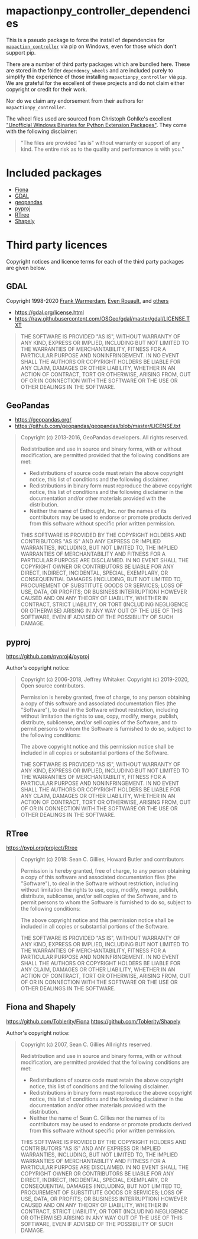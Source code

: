 # mapactionpy_controller_dependencies
 This is a pseudo package to force the install of dependencies for [`mapaction_controller`](https://github.com/mapaction/mapactionpy_controller) via pip on Windows, even for those which don't support pip.

There are a number of third party packages which are bundled here. These are stored in the
folder `dependency_wheels` and are included purely to simplify the experience of those installing `mapactionpy_controller` via `pip`. We are grateful for the excellent of these projects and do not claim either copyright or credit for their work. 

Nor do we claim any endorsement from their authors for `mapactionpy_controller`.

The wheel files used are sourced from Christoph Gohlke's excellent ["Unofficial Windows Binaries for Python Extension Packages"](https://www.lfd.uci.edu/~gohlke/pythonlibs/). They come with the following disclaimer:
> "The files are provided "as is" without warranty or support of any kind. The entire risk as to the quality and performance is with you."

Included packages
=====

* [Fiona](https://github.com/Toblerity/Fiona)
* [GDAL](https://gdal.org/)
* [geopandas](https://pypi.org/project/geopandas/)
* [pyproj](https://github.com/pyproj4/pyproj)
* [RTree](https://pypi.org/project/Rtree/)
* [Shapely](https://github.com/Toblerity/Shapely)

Third party licences
=====
Copyright notices and licence terms for each of the third party packages are given below.

GDAL
----
Copyright 1998-2020 [Frank Warmerdam](https://github.com/warmerdam), [Even Rouault](https://github.com/rouault), and [others](https://github.com/OSGeo/gdal/graphs/contributors)

* https://gdal.org/license.html
* https://raw.githubusercontent.com/OSGeo/gdal/master/gdal/LICENSE.TXT

> THE SOFTWARE IS PROVIDED "AS IS", WITHOUT WARRANTY OF ANY KIND, EXPRESS OR IMPLIED, INCLUDING BUT NOT LIMITED TO THE WARRANTIES OF MERCHANTABILITY, FITNESS FOR A PARTICULAR PURPOSE AND NONINFRINGEMENT. IN NO EVENT SHALL THE AUTHORS OR COPYRIGHT HOLDERS BE LIABLE FOR ANY CLAIM, DAMAGES OR OTHER LIABILITY, WHETHER IN AN ACTION OF CONTRACT, TORT OR OTHERWISE, ARISING FROM, OUT OF OR IN CONNECTION WITH THE SOFTWARE OR THE USE OR OTHER DEALINGS IN THE SOFTWARE.

GeoPandas
----

* https://geopandas.org/
* https://github.com/geopandas/geopandas/blob/master/LICENSE.txt
  
> Copyright (c) 2013-2016, GeoPandas developers.
> All rights reserved.
> 
> Redistribution and use in source and binary forms, with or without
> modification, are permitted provided that the following conditions are met:
> 
> * Redistributions of source code must retain the above copyright notice, this
>   list of conditions and the following disclaimer.
> * Redistributions in binary form must reproduce the above copyright notice,
>   this list of conditions and the following disclaimer in the documentation
>   and/or other materials provided with the distribution.
> * Neither the name of Enthought, Inc. nor the names of its contributors may
>   be used to endorse or promote products derived from this software without
>   specific prior written permission.
> 
> THIS SOFTWARE IS PROVIDED BY THE COPYRIGHT HOLDERS AND CONTRIBUTORS "AS IS" AND
> ANY EXPRESS OR IMPLIED WARRANTIES, INCLUDING, BUT NOT LIMITED TO, THE IMPLIED
> WARRANTIES OF MERCHANTABILITY AND FITNESS FOR A PARTICULAR PURPOSE ARE
> DISCLAIMED. IN NO EVENT SHALL THE COPYRIGHT OWNER OR CONTRIBUTORS BE LIABLE FOR
> ANY DIRECT, INDIRECT, INCIDENTAL, SPECIAL, EXEMPLARY, OR CONSEQUENTIAL DAMAGES
> (INCLUDING, BUT NOT LIMITED TO, PROCUREMENT OF SUBSTITUTE GOODS OR SERVICES;
> LOSS OF USE, DATA, OR PROFITS; OR BUSINESS INTERRUPTION) HOWEVER CAUSED AND ON
> ANY THEORY OF LIABILITY, WHETHER IN CONTRACT, STRICT LIABILITY, OR TORT
> (INCLUDING NEGLIGENCE OR OTHERWISE) ARISING IN ANY WAY OUT OF THE USE OF THIS
> SOFTWARE, EVEN IF ADVISED OF THE POSSIBILITY OF SUCH DAMAGE.


pyproj 
----
https://github.com/pyproj4/pyproj

Author's copyright notice:
> Copyright (c) 2006-2018, Jeffrey Whitaker.
> Copyright (c) 2019-2020, Open source contributors.
> 
> Permission is hereby granted, free of charge, to any person obtaining a copy of
> this software and associated documentation files (the "Software"), to deal in
> the Software without restriction, including without limitation the rights to use,
> copy, modify, merge, publish, distribute, sublicense, and/or sell copies of the
> Software, and to permit persons to whom the Software is furnished to do so,
> subject to the following conditions:
> 
> The above copyright notice and this permission notice shall be included in all
> copies or substantial portions of the Software.
> 
> THE SOFTWARE IS PROVIDED "AS IS", WITHOUT WARRANTY OF ANY KIND, EXPRESS OR IMPLIED,
> INCLUDING BUT NOT LIMITED TO THE WARRANTIES OF MERCHANTABILITY, FITNESS FOR A
> PARTICULAR PURPOSE AND NONINFRINGEMENT. IN NO EVENT SHALL THE AUTHORS OR COPYRIGHT
> HOLDERS BE LIABLE FOR ANY CLAIM, DAMAGES OR OTHER LIABILITY, WHETHER IN AN ACTION
> OF CONTRACT, TORT OR OTHERWISE, ARISING FROM, OUT OF OR IN CONNECTION WITH THE
> SOFTWARE OR THE USE OR OTHER DEALINGS IN THE SOFTWARE.

RTree
---
https://pypi.org/project/Rtree

> Copyright (c) 2018: Sean C. Gillies, Howard Butler and contributors 
> 
> Permission is hereby granted, free of charge, to any person obtaining a copy
> of this software and associated documentation files (the "Software"), to deal
> in the Software without restriction, including without limitation the rights
> to use, copy, modify, merge, publish, distribute, sublicense, and/or sell
> copies of the Software, and to permit persons to whom the Software is
> furnished to do so, subject to the following conditions:
> 
> The above copyright notice and this permission notice shall be included in all
> copies or substantial portions of the Software.
> 
> THE SOFTWARE IS PROVIDED "AS IS", WITHOUT WARRANTY OF ANY KIND,
> EXPRESS OR IMPLIED, INCLUDING BUT NOT LIMITED TO THE WARRANTIES OF
> MERCHANTABILITY, FITNESS FOR A PARTICULAR PURPOSE AND NONINFRINGEMENT.
> IN NO EVENT SHALL THE AUTHORS OR COPYRIGHT HOLDERS BE LIABLE FOR ANY CLAIM,
> DAMAGES OR OTHER LIABILITY, WHETHER IN AN ACTION OF CONTRACT, TORT OR
> OTHERWISE, ARISING FROM, OUT OF OR IN CONNECTION WITH THE SOFTWARE OR THE USE
> OR OTHER DEALINGS IN THE SOFTWARE.

Fiona and Shapely
----
https://github.com/Toblerity/Fiona
https://github.com/Toblerity/Shapely

Author's copyright notice:
> Copyright (c) 2007, Sean C. Gillies
> All rights reserved.
> 
> Redistribution and use in source and binary forms, with or without
> modification, are permitted provided that the following conditions are met:
> 
> * Redistributions of source code must retain the above copyright
>   notice, this list of conditions and the following disclaimer.
> * Redistributions in binary form must reproduce the above copyright
>   notice, this list of conditions and the following disclaimer in the
>   documentation and/or other materials provided with the distribution.
> * Neither the name of Sean C. Gillies nor the names of
>   its contributors may be used to endorse or promote products derived from
>   this software without specific prior written permission.
> 
> THIS SOFTWARE IS PROVIDED BY THE COPYRIGHT HOLDERS AND CONTRIBUTORS "AS IS"
> AND ANY EXPRESS OR IMPLIED WARRANTIES, INCLUDING, BUT NOT LIMITED TO, THE
> IMPLIED WARRANTIES OF MERCHANTABILITY AND FITNESS FOR A PARTICULAR PURPOSE
> ARE DISCLAIMED. IN NO EVENT SHALL THE COPYRIGHT OWNER OR CONTRIBUTORS BE
> LIABLE FOR ANY DIRECT, INDIRECT, INCIDENTAL, SPECIAL, EXEMPLARY, OR
> CONSEQUENTIAL DAMAGES (INCLUDING, BUT NOT LIMITED TO, PROCUREMENT OF
> SUBSTITUTE GOODS OR SERVICES; LOSS OF USE, DATA, OR PROFITS; OR BUSINESS
> INTERRUPTION) HOWEVER CAUSED AND ON ANY THEORY OF LIABILITY, WHETHER IN
> CONTRACT, STRICT LIABILITY, OR TORT (INCLUDING NEGLIGENCE OR OTHERWISE)
> ARISING IN ANY WAY OUT OF THE USE OF THIS SOFTWARE, EVEN IF ADVISED OF THE
> POSSIBILITY OF SUCH DAMAGE.
